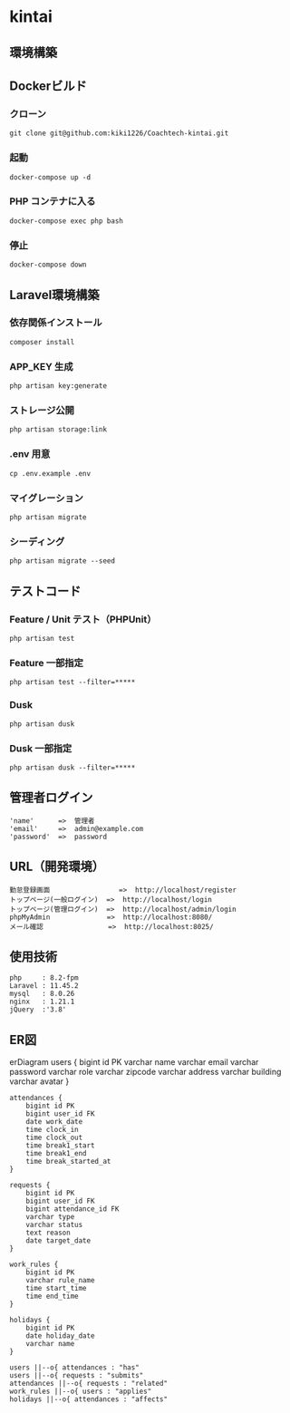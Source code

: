 # kintai

## 環境構築
## Dockerビルド
### クローン
    git clone git@github.com:kiki1226/Coachtech-kintai.git
### 起動
    docker-compose up -d
### PHP コンテナに入る
    docker-compose exec php bash
### 停止
    docker-compose down

## Laravel環境構築
### 依存関係インストール
    composer install
### APP_KEY 生成
    php artisan key:generate
### ストレージ公開
    php artisan storage:link
### .env 用意
    cp .env.example .env
### マイグレーション
    php artisan migrate
### シーディング
    php artisan migrate --seed

## テストコード
### Feature / Unit テスト（PHPUnit）
    php artisan test
### Feature 一部指定
    php artisan test --filter=*****
### Dusk
    php artisan dusk
### Dusk 一部指定
    php artisan dusk --filter=*****

## 管理者ログイン
    'name'      =>  管理者
    'email'     =>  admin@example.com
    'password'  =>  password
    
## URL（開発環境）
    勤怠登録画面                 =>  http://localhost/register
    トップページ(一般ログイン)  =>  http://localhost/login
    トップページ(管理ログイン)  =>  http://localhost/admin/login
    phpMyAdmin              =>  http://localhost:8080/
    メール確認                =>  http://localhost:8025/


## 使用技術
    php     : 8.2-fpm
    Laravel : 11.45.2
    mysql   : 8.0.26
    nginx   : 1.21.1
    jQuery  :'3.8'

## ER図

erDiagram
    users {
        bigint id PK
        varchar name
        varchar email
        varchar password
        varchar role
        varchar zipcode
        varchar address
        varchar building
        varchar avatar
    }

    attendances {
        bigint id PK
        bigint user_id FK
        date work_date
        time clock_in
        time clock_out
        time break1_start
        time break1_end
        time break_started_at
    }

    requests {
        bigint id PK
        bigint user_id FK
        bigint attendance_id FK
        varchar type
        varchar status
        text reason
        date target_date
    }

    work_rules {
        bigint id PK
        varchar rule_name
        time start_time
        time end_time
    }

    holidays {
        bigint id PK
        date holiday_date
        varchar name
    }

    users ||--o{ attendances : "has"
    users ||--o{ requests : "submits"
    attendances ||--o{ requests : "related"
    work_rules ||--o{ users : "applies"
    holidays ||--o{ attendances : "affects"

```

